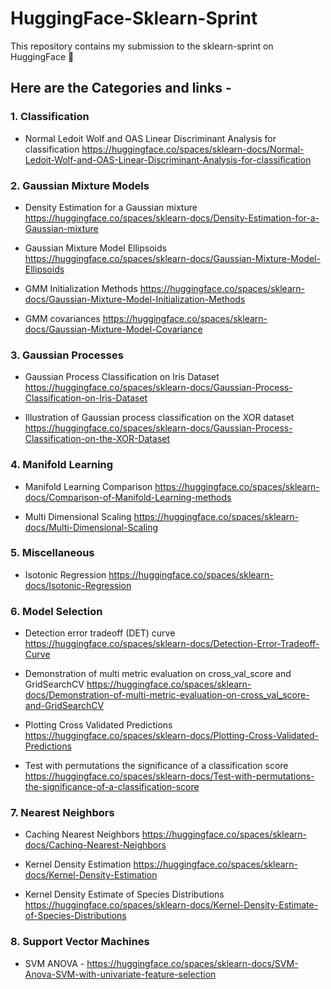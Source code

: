 # HuggingFace-Sklearn-Sprint
This repository contains my submission to the sklearn-sprint on HuggingFace 🤗

## Here are the Categories and links - 

### 1. Classification

- Normal Ledoit Wolf and OAS Linear Discriminant Analysis for classification 
https://huggingface.co/spaces/sklearn-docs/Normal-Ledoit-Wolf-and-OAS-Linear-Discriminant-Analysis-for-classification


### 2. Gaussian Mixture Models

- Density Estimation for a Gaussian mixture 
https://huggingface.co/spaces/sklearn-docs/Density-Estimation-for-a-Gaussian-mixture

- Gaussian Mixture Model Ellipsoids
https://huggingface.co/spaces/sklearn-docs/Gaussian-Mixture-Model-Ellipsoids

- GMM Initialization Methods
https://huggingface.co/spaces/sklearn-docs/Gaussian-Mixture-Model-Initialization-Methods

- GMM covariances
https://huggingface.co/spaces/sklearn-docs/Gaussian-Mixture-Model-Covariance


### 3. Gaussian Processes

- Gaussian Process Classification on Iris Dataset
https://huggingface.co/spaces/sklearn-docs/Gaussian-Process-Classification-on-Iris-Dataset

- Illustration of Gaussian process classification on the XOR dataset
https://huggingface.co/spaces/sklearn-docs/Gaussian-Process-Classification-on-the-XOR-Dataset


### 4. Manifold Learning

- Manifold Learning Comparison
https://huggingface.co/spaces/sklearn-docs/Comparison-of-Manifold-Learning-methods

- Multi Dimensional Scaling
https://huggingface.co/spaces/sklearn-docs/Multi-Dimensional-Scaling

### 5. Miscellaneous 

- Isotonic Regression
https://huggingface.co/spaces/sklearn-docs/Isotonic-Regression

### 6. Model Selection

- Detection error tradeoff (DET) curve
https://huggingface.co/spaces/sklearn-docs/Detection-Error-Tradeoff-Curve

- Demonstration of multi metric evaluation on cross_val_score and GridSearchCV
https://huggingface.co/spaces/sklearn-docs/Demonstration-of-multi-metric-evaluation-on-cross_val_score-and-GridSearchCV

- Plotting Cross Validated Predictions
https://huggingface.co/spaces/sklearn-docs/Plotting-Cross-Validated-Predictions

- Test with permutations the significance of a classification score
https://huggingface.co/spaces/sklearn-docs/Test-with-permutations-the-significance-of-a-classification-score


### 7. Nearest Neighbors

- Caching Nearest Neighbors
https://huggingface.co/spaces/sklearn-docs/Caching-Nearest-Neighbors

- Kernel Density Estimation
https://huggingface.co/spaces/sklearn-docs/Kernel-Density-Estimation

- Kernel Density Estimate of Species Distributions
https://huggingface.co/spaces/sklearn-docs/Kernel-Density-Estimate-of-Species-Distributions

### 8. Support Vector Machines

- SVM ANOVA - https://huggingface.co/spaces/sklearn-docs/SVM-Anova-SVM-with-univariate-feature-selection
